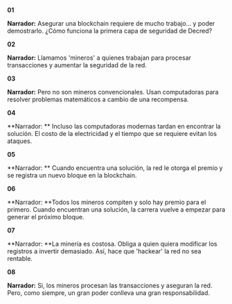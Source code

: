 **01**

**Narrador:** Asegurar una blockchain requiere de mucho trabajo... y poder demostrarlo. ¿Cómo funciona la primera capa de seguridad de Decred?



**02**

**Narrador:** Llamamos 'mineros' a quienes trabajan para procesar transacciones y aumentar la seguridad de la red.



**03**

**Narrador:** Pero no son mineros convencionales. Usan computadoras para resolver problemas matemáticos a cambio de una recompensa.



**04**

**Narrador: ** Incluso las computadoras modernas tardan en encontrar la solución. El costo de la electricidad y el tiempo que se requiere evitan los ataques.



**05**

**Narrador: ** Cuando encuentra una solución, la red le otorga el premio y se registra un nuevo bloque en la blockchain.



**06**

**Narrador: **Todos los mineros compiten y solo hay premio para el primero. Cuando encuentran una solución, la carrera vuelve a empezar para generar el próximo bloque.



**07**

**Narrador: **La minería es costosa. Obliga a quien quiera modificar los registros a invertir demasiado. Así, hace que 'hackear' la red no sea rentable.



**08**

**Narrador:** Si, los mineros procesan las transacciones y aseguran la red. Pero, como siempre, un gran poder conlleva una gran responsabilidad.
